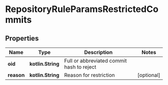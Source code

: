 
# RepositoryRuleParamsRestrictedCommits

## Properties
Name | Type | Description | Notes
------------ | ------------- | ------------- | -------------
**oid** | **kotlin.String** | Full or abbreviated commit hash to reject | 
**reason** | **kotlin.String** | Reason for restriction |  [optional]



